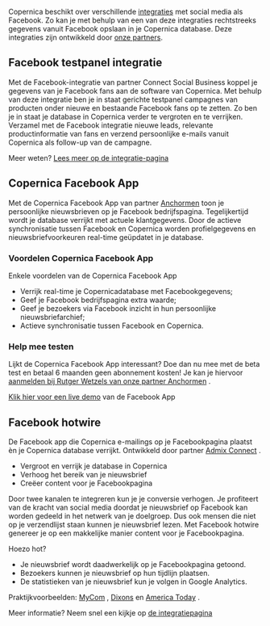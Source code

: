 Copernica beschikt over verschillende
[integraties](./integrations.md "Integraties met Copernica")
met social media als Facebook. Zo kan je met behulp van een van deze
integraties rechtstreeks gegevens vanuit Facebook opslaan in je
Copernica database. Deze integraties zijn ontwikkeld door [onze
partners](./get-the-most-out-of-the-partner-license.md "Partnerprogramma").

Facebook testpanel integratie
-----------------------------

Met de Facebook-integratie van partner Connect Social Business koppel je
gegevens van je Facebook fans aan de software van Copernica. Met behulp
van deze integratie ben je in staat gerichte testpanel campagnes van
producten onder nieuwe en bestaande Facebook fans op te zetten. Zo ben
je in staat je database in Copernica verder te vergroten en te
verrijken. Verzamel met de Facebook integratie nieuwe leads, relevante
productinformatie van fans en verzend persoonlijke e-mails vanuit
Copernica als follow-up van de campagne.

Meer weten? [Lees meer op de integratie-pagina](./facebook-test-panel.md)

Copernica Facebook App
----------------------

Met de Copernica Facebook App van partner
[Anchormen](https://www.copernica.com/nl/partners/profile/4532697/anchormen)
toon je persoonlijke nieuwsbrieven op je Facebook bedrijfspagina.
Tegelijkertijd wordt je database verrijkt met actuele klantgegevens.
Door de actieve synchronisatie tussen Facebook en Copernica worden
profielgegevens en nieuwsbriefvoorkeuren real-time geüpdatet in je
database.

### Voordelen Copernica Facebook App

Enkele voordelen van de Copernica Facebook App

-   Verrijk real-time je Copernicadatabase met Facebookgegevens;
-   Geef je Facebook bedrijfspagina extra waarde;
-   Geef je bezoekers via Facebook inzicht in hun persoonlijke
    nieuwsbriefarchief;
-   Actieve synchronisatie tussen Facebook en Copernica.

### Help mee testen

Lijkt de Copernica Facebook App interessant? Doe dan nu mee met de beta
test en betaal 6 maanden geen abonnement kosten! Je kan je hiervoor
[aanmelden bij Rutger Wetzels van onze partner
Anchormen](http://www.anchormen.nl/over-ons/team/rutger-wetzels/contact-opnemen/)
.

[Klik hier voor een live
demo](http://www.facebook.com/pages/AnchorMen/487179701332987?v=app_326866427413225)
van de Facebook App

Facebook hotwire
----------------

De Facebook app die Copernica e-mailings op je Facebookpagina plaatst èn
je Copernica database verrijkt. Ontwikkeld door partner [Admix
Connect](https://www.copernica.com/nl/partners/profile/2210/admix-connect)
.

-   Vergroot en verrijk je database in Copernica
-   Verhoog het bereik van je nieuwsbrief
-   Creëer content voor je Facebookpagina

Door twee kanalen te integreren kun je je conversie verhogen. Je
profiteert van de kracht van social media doordat je nieuwsbrief op
Facebook kan worden gedeeld in het netwerk van je doelgroep. Dus ook
mensen die niet op je verzendlijst staan kunnen je nieuwsbrief lezen.
Met Facebook hotwire genereer je op een makkelijke manier content voor
je Facebookpagina.

Hoezo hot?

-   Je nieuwsbrief wordt daadwerkelijk op je Facebookpagina getoond.
-   Bezoekers kunnen je nieuwsbrief op hun tijdlijn plaatsen.
-   De statistieken van je nieuwsbrief kun je volgen in Google
    Analytics.

Praktijkvoorbeelden: [MyCom](https://www.facebook.com/MyCom.nl?fref=ts)
, [Dixons](https://www.facebook.com/MyCom.nl?fref=ts) en [America
Today](https://www.facebook.com/MyCom.nl?fref=ts) .

Meer informatie? Neem snel een kijkje op [de
integratiepagina](http://fb-hotwire.nl/)
